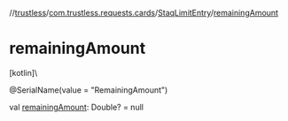 //[trustless](../../../index.md)/[com.trustless.requests.cards](../index.md)/[StaqLimitEntry](index.md)/[remainingAmount](remaining-amount.md)

# remainingAmount

[kotlin]\

@SerialName(value = &quot;RemainingAmount&quot;)

val [remainingAmount](remaining-amount.md): Double? = null

